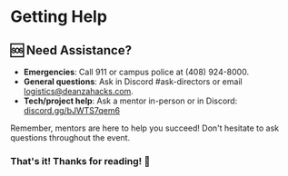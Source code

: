 # Getting Help

## 🆘 Need Assistance?
- **Emergencies**: Call 911 or campus police at (408) 924-8000.
- **General questions**: Ask in Discord <span class="text-green-600">#ask-directors</span> or email [logistics@deanzahacks.com](mailto:logistics@deanzahacks.com).
- **Tech/project help**: Ask a mentor in-person or in Discord: [discord.gg/bJWTS7qem6](https://discord.gg/bJWTS7qem6)

Remember, mentors are here to help you succeed! Don't hesitate to ask questions throughout the event.

### That's it! Thanks for reading! 🎉